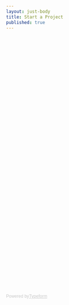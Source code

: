 ```yaml
---
layout: just-body
title: Start a Project
published: true
---
```


  <!-- Change the width and height values to suit you best -->
<div class="typeform-widget" data-url="https://jwchunglaw.typeform.com/to/oxFm3z" data-text="Start a Project" style="width:100%;height:700px;"></div>
<script>(function(){var qs,js,q,s,d=document,gi=d.getElementById,ce=d.createElement,gt=d.getElementsByTagName,id='typef_orm',b='https://s3-eu-west-1.amazonaws.com/share.typeform.com/';if(!gi.call(d,id)){js=ce.call(d,'script');js.id=id;js.src=b+'widget.js';q=gt.call(d,'script')[0];q.parentNode.insertBefore(js,q)}})()</script>
<div style="font-family: Sans-Serif;font-size: 12px;color: #999;opacity: 0.5; padding-top: 5px;">Powered by<a href="https://www.typeform.com/examples/?utm_campaign=oxFm3z&amp;utm_source=typeform.com-413406-Basic&amp;utm_medium=typeform&amp;utm_content=typeform-embedded-poweredbytypeform&amp;utm_term=EN" style="color: #999" target="_blank">Typeform</a></div>

